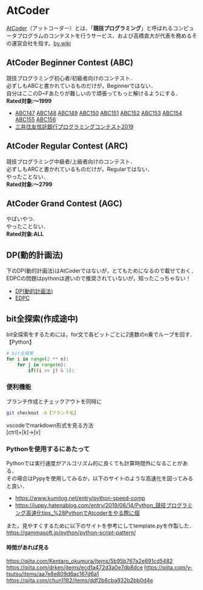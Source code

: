# AtCoder
[AtCoder](https://atcoder.jp/home)（アットコーダー）とは、「**競技プログラミング**」と呼ばれるコンピュータプログラムのコンテストを行うサービス、および高橋直大が代表を務めるその運営会社を指す。[by.wiki](https://ja.wikipedia.org/wiki/AtCoder)

## AtCoder Beginner Contest (ABC)  
競技プログラミング初心者/初級者向けのコンテスト．  
必ずしもABCと書かれているものだけが，Beginnerではない．  
自分はここのD~Fあたりが難しいので頑張ってもっと解けるようにする．  
**Rated対象:～1999**
* [ABC147](https://atcoder.jp/contests/abc147)
[ABC148](https://atcoder.jp/contests/abc148)
[ABC149](https://atcoder.jp/contests/abc149)
[ABC150](https://atcoder.jp/contests/abc150)
[ABC151](https://atcoder.jp/contests/abc151)
[ABC152](https://atcoder.jp/contests/abc152)
[ABC153](https://atcoder.jp/contests/abc153)
[ABC154](https://atcoder.jp/contests/abc154)
[ABC155](https://atcoder.jp/contests/abc155)
[ABC156](https://atcoder.jp/contests/abc156)
* [三井住友信託銀行プログラミングコンテスト2019](https://atcoder.jp/contests/sumitrust2019)

## AtCoder Regular Contest (ARC)
競技プログラミング中級者/上級者向けのコンテスト．  
必ずしもARCと書かれているものだけが，Regularではない．  
やったことない．  
**Rated対象:～2799**

## AtCoder Grand Contest (AGC)
やばいやつ．  
やったことない．  
**Rated対象:ALL**

## DP(動的計画法)
下のDP(動的計画法)はAtCoderではないが，とてもためになるので載せておく． 
EDPCの問題はpythonは遅いので推奨されていないが，知ったこっちゃない！ 
* [DP(動的計画法)](https://qiita.com/drken/items/a5e6fe22863b7992efdb)  
* [EDPC](https://atcoder.jp/contests/dp)

## bit全探索(作成途中)
bit全探索をするためには，for文で各ビットごとに2進数のn乗でループを回す．  
【Python】
```python
# bit全探索
for i in range(2 ** n):
    for j in range(n):
        if((i >> j) & 1):
```

### 便利機能
ブランチ作成とチェックアウトを同時に
```bash
git checkout -b【ブランチ名】
```
vscodeでmarkdown形式を見る方法  
[ctrl]+[k]→[v]  

### Pythonを使用するにあたって
Pythonでは実行速度がアルゴリズム的に良くても計算時間外になることがある．  
その場合はPypyを使用してみるか，以下のサイトのような高速化を図ってみると良い．  
* https://www.kumilog.net/entry/python-speed-comp  
* https://juppy.hatenablog.com/entry/2019/06/14/Python_競技プログラミング高速化tips_%28PythonでAtcoderをやる際に個  

また，見やすくするために以下のサイトを参考にしてtemplate.pyを作製した．   
https://gammasoft.jp/python/python-script-pattern/  

#### 時間があれば見る
https://qiita.com/Kentaro_okumura/items/5b95b767a2e691cd5482
https://qiita.com/drken/items/ecd1a472d3a0e7db8dce
https://qiita.com/y-tsutsu/items/aa7e8e809d6ac167d6a1
https://qiita.com/chun1182/items/ddf2b6cba932b2bb0d4e
